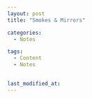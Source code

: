 ```yaml
---
layout: post
title: "Smokes & Mirrors"

categories:
  - Notes

tags:
  - Content
  - Notes
  

last_modified_at: 
---
```


<p class="message">
  <span class="padded-dropcap"></span> 
</p>
